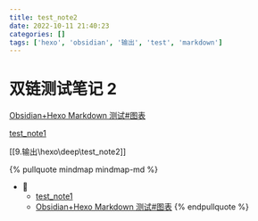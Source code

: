 ```yaml
---
title: test_note2
date: 2022-10-11 21:40:23
categories: []
tags: ['hexo', 'obsidian', '输出', 'test', 'markdown']
---
```

# 双链测试笔记 2

[Obsidian+Hexo Markdown 测试#图表](../07578cff2dd4bfd8c55f223f930878824a64ceaa/#图表)

[test_note1](../88126fb48eff3a2801350be86a88d44654485719)

[[9.输出\hexo\deep\test_note2]]


{% pullquote mindmap mindmap-md %}
- 🔵
  - [test_note1](../88126fb48eff3a2801350be86a88d44654485719)
  - [Obsidian+Hexo Markdown 测试#图表](../07578cff2dd4bfd8c55f223f930878824a64ceaa/#图表)
{% endpullquote %}